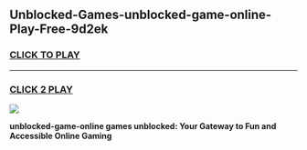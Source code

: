 
## Unblocked-Games-unblocked-game-online-Play-Free-9d2ek
<h3>
<a href="https://premium76.site?title=unblocked-game-online&ref=20A">CLICK TO PLAY</a></h3>
<hr>

<h3>
<a href="https://premium76.site?title=unblocked-game-online&ref=20A">CLICK 2 PLAY</a>
  
</h3>

<a href="https://premium76.site?title=unblocked-game-online&ref=20A"><img src="https://clearcache.store/games.png"></a>


**unblocked-game-online games unblocked: Your Gateway to Fun and Accessible Online Gaming**
